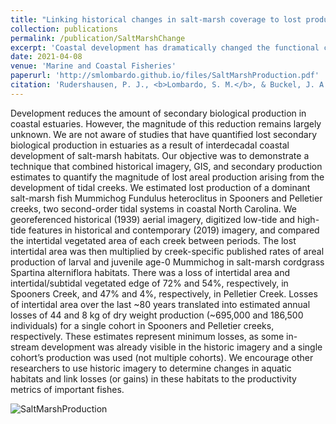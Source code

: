```yaml
---
title: "Linking historical changes in salt‐marsh coverage to lost production of a nektonic bioindicator"
collection: publications
permalink: /publication/SaltMarshChange
excerpt: 'Coastal development has dramatically changed the functional capacity of habitats to provide for native species. Salt marshes are diverse and highly productive systems that have been dramatically reduced in the development process. We developed a biomass production projection method that links contemporary and historical arial imagery of salt marsh coverage with mummichog <i>Fundulus heteroclitus</i> abundance. This method provides a means for assessing ecosystem value-added or value-subtracted by restoration or development, respectively.'
date: 2021-04-08  
venue: 'Marine and Coastal Fisheries'
paperurl: 'http://smlombardo.github.io/files/SaltMarshProduction.pdf'
citation: 'Rudershausen, P. J., <b>Lombardo, S. M.</b>, & Buckel, J. A. (2021). Linking Historical Changes in Salt‐Marsh Coverage to Lost Production of a Nektonic Bioindicator. <i>Marine and Coastal Fisheries</i>, 13(2), 131-139.'
---
```


Development reduces the amount of secondary biological production in coastal estuaries. However, the magnitude of this reduction remains largely unknown. We are not aware of studies that have quantified lost secondary biological production in estuaries as a result of interdecadal coastal development of salt-marsh habitats. Our objective was to demonstrate a technique that combined historical imagery, GIS, and secondary production estimates to quantify the magnitude of lost areal production arising from the development of tidal creeks. We estimated lost production of a dominant salt-marsh fish Mummichog Fundulus heteroclitus in Spooners and Pelletier creeks, two second-order tidal systems in coastal North Carolina. We georeferenced historical (1939) aerial imagery, digitized low-tide and high-tide features in historical and contemporary (2019) imagery, and compared the intertidal vegetated area of each creek between periods. The lost intertidal area was then multiplied by creek-specific published rates of areal production of larval and juvenile age-0 Mummichog in salt-marsh cordgrass Spartina alterniflora habitats. There was a loss of intertidal area and intertidal/subtidal vegetated edge of 72% and 54%, respectively, in Spooners Creek, and 47% and 4%, respectively, in Pelletier Creek. Losses of intertidal area over the last  ~80 years translated into estimated annual losses of 44 and 8 kg of dry weight production (~695,000 and 186,500 individuals) for a single cohort in Spooners and Pelletier creeks, respectively. These estimates represent minimum losses, as some in-stream development was already visible in the historic imagery and a single cohort’s production was used (not multiple cohorts). We encourage other researchers to use historic imagery to determine changes in aquatic habitats and link losses (or gains) in these habitats to the productivity metrics of important fishes.

![SaltMarshProduction](https://github.com/smlombardo/smlombardo.github.io/assets/163476157/707e3220-d67b-40c3-9485-a42876170367)
